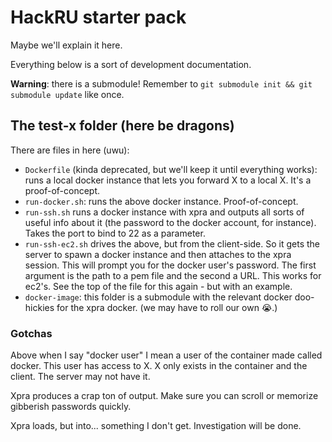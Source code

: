 # HackRU starter pack

Maybe we'll explain it here.

Everything below is a sort of development documentation.

**Warning**: there is a submodule! Remember to `git submodule init && git submodule update` like once.

## The test-x folder (here be dragons)

There are files in here (uwu):
* `Dockerfile` (kinda deprecated, but we'll keep it until everything works):
  runs a local docker instance that lets you forward X to a local X.
  It's a proof-of-concept.
* `run-docker.sh`: runs the above docker instance. Proof-of-concept.
* `run-ssh.sh` runs a docker instance with xpra and outputs all sorts of
  useful info about it (the password to the docker account, for instance).
  Takes the port to bind to 22 as a parameter.
* `run-ssh-ec2.sh` drives the above, but from the client-side. So it gets
  the server to spawn a docker instance and then attaches to the xpra
  session. This will prompt you for the docker user's password.
  The first argument is the path to a pem file and the second a URL.
  This works for ec2's. See the top of the file for this again - but with an example.
* `docker-image`: this folder is a submodule with the relevant docker
  doo-hickies for the xpra docker. (we may have to roll our own :sob:.)

### Gotchas

Above when I say "docker user" I mean a user of the container made called
docker. This user has access to X. X only exists in the container and
the client. The server may not have it.

Xpra produces a crap ton of output. Make sure you can scroll or memorize
gibberish passwords quickly.

Xpra loads, but into... something I don't get. Investigation will be done.
